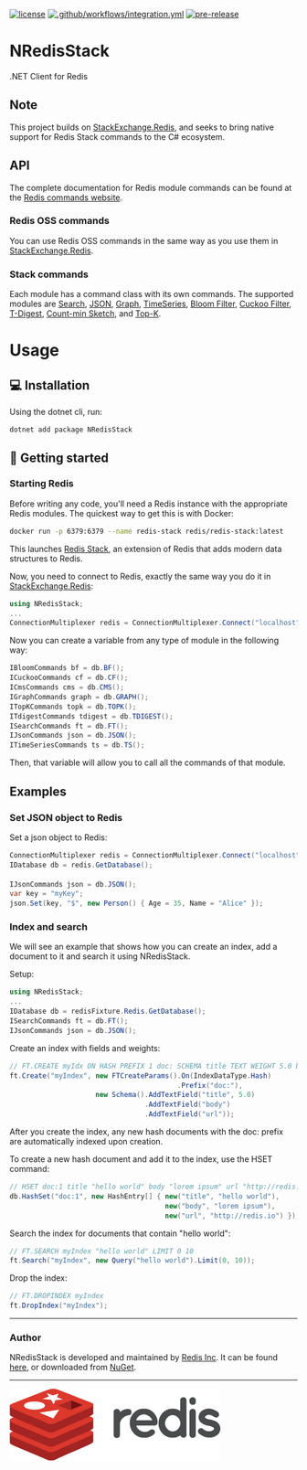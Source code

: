 [![license](https://img.shields.io/github/license/redis/NRedisStack.svg)](https://raw.githubusercontent.com/redis/NRedisStack/master/LICENSE)
[![.github/workflows/integration.yml](https://github.com/redis/NRedisStack/actions/workflows/integration.yml/badge.svg)](https://github.com/redis/NRedisStack/actions/workflows/integration.yml)
[![pre-release](https://img.shields.io/github/v/release/redis/nredisstack?include_prereleases&label=prerelease)](https://github.com/redis/nredisstack/releases)


# NRedisStack

.NET Client for Redis

## Note

This project builds on [StackExchange.Redis](https://github.com/StackExchange/StackExchange.Redis), and seeks to bring native support for Redis Stack commands to the C# ecosystem.

## API

The complete documentation for Redis  module commands can be found at the [Redis commands website](https://redis.io/commands/).

### Redis OSS commands
You can use Redis OSS commands in the same way as you use them in [StackExchange.Redis](https://github.com/StackExchange/StackExchange.Redis).

### Stack commands
Each module has a command class with its own commands.
The supported modules are [Search](https://redis.io/commands/?group=search), [JSON](https://redis.io/commands/?group=json), [Graph](https://redis.io/commands/?group=graph), [TimeSeries](https://redis.io/commands/?group=timeseries), [Bloom Filter](https://redis.io/commands/?group=bf), [Cuckoo Filter](https://redis.io/commands/?group=cf), [T-Digest](https://redis.io/commands/?group=tdigest), [Count-min Sketch](https://redis.io/commands/?group=cms), and [Top-K](https://redis.io/commands/?group=topk).

# Usage

## 💻 Installation

Using the dotnet cli, run:

```text
dotnet add package NRedisStack
```

## 🏁 Getting started

### Starting Redis

Before writing any code, you'll need a Redis instance with the appropriate Redis modules. The quickest way to get this is with Docker:

```sh
docker run -p 6379:6379 --name redis-stack redis/redis-stack:latest
```

This launches [Redis Stack](https://redis.io/docs/stack/), an extension of Redis that adds modern data structures to Redis.

Now, you need to connect to Redis, exactly the same way you do it in [StackExchange.Redis](https://github.com/StackExchange/StackExchange.Redis):
```csharp
using NRedisStack;
...
ConnectionMultiplexer redis = ConnectionMultiplexer.Connect("localhost");
```
Now you can create a variable from any type of module in the following way:
```csharp
IBloomCommands bf = db.BF();
ICuckooCommands cf = db.CF();
ICmsCommands cms = db.CMS();
IGraphCommands graph = db.GRAPH();
ITopKCommands topk = db.TOPK();
ITdigestCommands tdigest = db.TDIGEST();
ISearchCommands ft = db.FT();
IJsonCommands json = db.JSON();
ITimeSeriesCommands ts = db.TS();
```
Then, that variable will allow you to call all the commands of that module.
## Examples
### Set JSON object to Redis
Set a json object to Redis:
```csharp
ConnectionMultiplexer redis = ConnectionMultiplexer.Connect("localhost");
IDatabase db = redis.GetDatabase();

IJsonCommands json = db.JSON();
var key = "myKey";
json.Set(key, "$", new Person() { Age = 35, Name = "Alice" });
```
### Index and search
We will see an example that shows how you can create an index, add a document to it and search it using NRedisStack.

Setup:
```csharp
using NRedisStack;
...
IDatabase db = redisFixture.Redis.GetDatabase();
ISearchCommands ft = db.FT();
IJsonCommands json = db.JSON();
```
Create an index with fields and weights:
```csharp
// FT.CREATE myIdx ON HASH PREFIX 1 doc: SCHEMA title TEXT WEIGHT 5.0 body TEXT url TEXT
ft.Create("myIndex", new FTCreateParams().On(IndexDataType.Hash)
                                         .Prefix("doc:"),
                     new Schema().AddTextField("title", 5.0)
                                 .AddTextField("body")
                                 .AddTextField("url"));
```

After you create the index, any new hash documents with the doc: prefix are automatically indexed upon creation.


To create a new hash document and add it to the index, use the HSET command:
```csharp
// HSET doc:1 title "hello world" body "lorem ipsum" url "http://redis.io"
db.HashSet("doc:1", new HashEntry[] { new("title", "hello world"),
                                      new("body", "lorem ipsum"),
                                      new("url", "http://redis.io") });
```
Search the index for documents that contain "hello world":
```csharp
// FT.SEARCH myIndex "hello world" LIMIT 0 10
ft.Search("myIndex", new Query("hello world").Limit(0, 10));
```
Drop the index:
```csharp
// FT.DROPINDEX myIndex
ft.DropIndex("myIndex");
```
------

### Author

NRedisStack is developed and maintained by [Redis Inc](https://redis.com). It can be found [here](
https://github.com/redis/NRedisStack), or downloaded from [NuGet](https://www.nuget.org/packages/NRedisStack).

---

[![Redis](./docs/logo-redis.png)](https://www.redis.com)